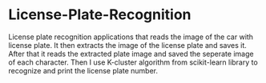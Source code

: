 # License-Plate-Recognition
License plate recognition applications that reads the image of the car with license plate. It then extracts the image of the license plate and saves it. After that it reads the extracted plate image and saved the seperate image of each character. Then I use K-cluster algorithm from scikit-learn library to recognize and print the license plate number.
